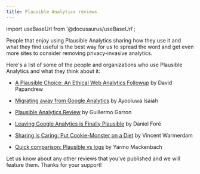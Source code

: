 ```yaml
---
title: Plausible Analytics reviews
---
```


import useBaseUrl from '@docusaurus/useBaseUrl';

People that enjoy using Plausible Analytics sharing how they use it and what they find useful is the best way for us to spread the word and get even more sites to consider removing privacy-invasive analytics. 

Here's a list of some of the people and organizations who use Plausible Analytics and what they think about it:

* [A Plausible Choice: An Ethical Web Analytics Followup](https://mentalpivot.com/pleased-with-plausible-a-followup-on-ethical-web-analytics/) by David Papandrew

* [Migrating away from Google Analytics](https://freshman.tech/google-analytics-to-plausible/) by Ayooluwa Isaiah

* [Plausible Analytics Review](https://www.garron.blog/posts/plausible-review.html) by Guillermo Garron

* [Leaving Google Analytics is Finally Plausible](https://blog.elementary.io/leaving-google-analytics-is-finally-plausible/) by Daniel Foré

* [Sharing is Caring: Put Cookie-Monster on a Diet](https://koaning.io/posts/caring-means-sharing/) by Vincent Warmerdam

* [Quick comparison: Plausible vs logs](https://yarmo.eu/post/plausible-versus-logs) by Yarmo Mackenbach

Let us know about any other reviews that you've published and we will feature them. Thanks for your support!

